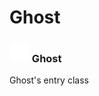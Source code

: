 # Ghost

### <img src="../../.gitbook/assets/base.png" width="32" height="32" /> Ghost
Ghost's entry class<br>
